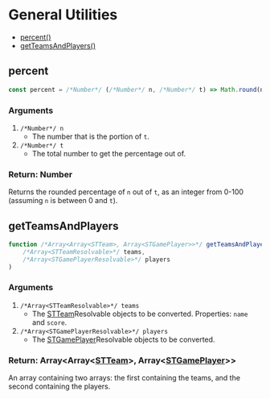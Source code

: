 # General Utilities
* [percent()](#percent)
* [getTeamsAndPlayers()](#getteamsandplayers)

## percent
```js
const percent = /*Number*/ (/*Number*/ n, /*Number*/ t) => Math.round(n / t * 100);
```
### Arguments
1. `/*Number*/ n`
	* The number that is the portion of `t`.
2. `/*Number*/ t`
	* The total number to get the percentage out of.
### Return: Number
Returns the rounded percentage of `n` out of `t`, as an integer from 0-100 (assuming `n` is between 0 and `t`).

## getTeamsAndPlayers
```js
function /*Array<Array<STTeam>, Array<STGamePlayer>>*/ getTeamsAndPlayers(
	/*Array<STTeamResolvable>*/ teams,
	/*Array<STGamePlayerResolvable>*/ players
)
```
### Arguments
1. `/*Array<STTeamResolvable>*/ teams`
	* The [STTeam](../struct/team.md)Resolvable objects to be converted. Properties: `name` and `score`.
2. `/*Array<STGamePlayerResolvable>*/ players`
	* The [STGamePlayer](../struct/gameplayer.md)Resolvable objects to be converted.
### Return: Array<Array<[STTeam](../struct/team.md)>, Array<[STGamePlayer](../struct/gameplayer.md)>>
An array containing two arrays: the first containing the teams, and the second containing the players.
